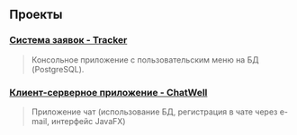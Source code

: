 ## Проекты
### [Система заявок - Tracker](https://github.com/eskendarov/job4j_tracker)
> Консольное приложение с пользовательским меню на БД (PostgreSQL).
### [Клиент-серверное приложение - ChatWell](https://github.com/eskendarov/chatwell)
> Приложение чат (использование БД, регистрация в чате через e-mail, интерфейс JavaFX)
